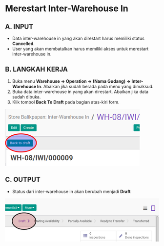 # Merestart Inter-Warehouse In

## A. INPUT

* Data inter-warehouse in yang akan direstart harus memiliki status **Cancelled**.
* User yang akan membatalkan harus memiliki akses untuk merestart inter-warehouse in.

## B. LANGKAH KERJA

1. Buka menu **Warehouse -> Operation -> (Nama Gudang) -> Inter-Warehouse In**. Abaikan jika sudah berada
pada menu yang dimaksud.
2. Buka data inter-warehouse in yang akan direstart. Abaikan jika data sudah dibuka.
3. Klik tombol **Back To Draft** pada bagian atas-kiri form.

![](../../img/interwarehouse-in/tombol-restart.png)

## C. OUTPUT

* Status dari inter-warehouse in akan berubah menjadi **Draft**

![](../../img/interwarehouse-in/status-draft.png)

